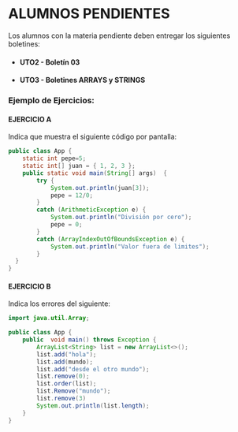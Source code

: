 # ALUMNOS PENDIENTES
Los alumnos con la materia pendiente deben entregar los siguientes boletines:
- #### UTO2 - Boletín 03
- #### UTO3 - Boletines ARRAYS y STRINGS

### Ejemplo de Ejercicios:
#### EJERCICIO A
Indica que muestra el siguiente código por pantalla:
```java
public class App {
    static int pepe=5;
    static int[] juan = { 1, 2, 3 };
    public static void main(String[] args)  {
        try {            
            System.out.println(juan[3]);
            pepe = 12/0;               
        }                
        catch (ArithmeticException e) {
            System.out.println("División por cero");
            pepe = 0;
        }
        catch (ArrayIndexOutOfBoundsException e) {
            System.out.println("Valor fuera de limites");
        }        
  }
}
```


#### EJERCICIO B
Indica los errores del siguiente:
```java
import java.util.Array;

public class App {
    public  void main() throws Exception {        
        ArrayList<String> list = new ArrayList<>();
        list.add("hola");
        list.add(mundo);
        list.add("desde el otro mundo");
        list.remove(0);        
        list.order(list);
        list.Remove("mundo");
        list.remove(3)
        System.out.println(list.length);
    }
}
```




